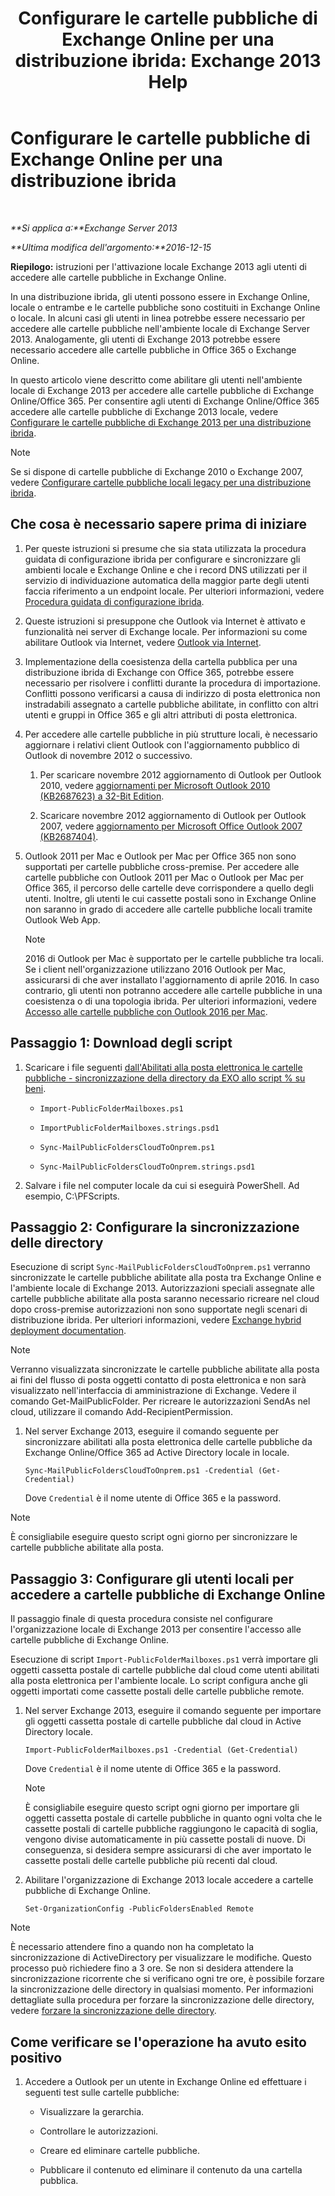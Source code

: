 ﻿---
title: 'Configurare le cartelle pubbliche di Exchange Online per una distribuzione ibrida: Exchange 2013 Help'
TOCTitle: Configurare le cartelle pubbliche di Exchange Online per una distribuzione ibrida
ms:assetid: d979edb3-967b-4431-8beb-0c236bf7f56d
ms:mtpsurl: https://technet.microsoft.com/it-it/library/Mt729076(v=EXCHG.150)
ms:contentKeyID: 72768734
ms.date: 05/23/2018
mtps_version: v=EXCHG.150
ms.translationtype: MT
---

# Configurare le cartelle pubbliche di Exchange Online per una distribuzione ibrida

 

_**Si applica a:**Exchange Server 2013_

_**Ultima modifica dell'argomento:**2016-12-15_

**Riepilogo:** istruzioni per l'attivazione locale Exchange 2013 agli utenti di accedere alle cartelle pubbliche in Exchange Online.

In una distribuzione ibrida, gli utenti possono essere in Exchange Online, locale o entrambe e le cartelle pubbliche sono costituiti in Exchange Online o locale. In alcuni casi gli utenti in linea potrebbe essere necessario per accedere alle cartelle pubbliche nell'ambiente locale di Exchange Server 2013. Analogamente, gli utenti di Exchange 2013 potrebbe essere necessario accedere alle cartelle pubbliche in Office 365 o Exchange Online.

In questo articolo viene descritto come abilitare gli utenti nell'ambiente locale di Exchange 2013 per accedere alle cartelle pubbliche di Exchange Online/Office 365. Per consentire agli utenti di Exchange Online/Office 365 accedere alle cartelle pubbliche di Exchange 2013 locale, vedere [Configurare le cartelle pubbliche di Exchange 2013 per una distribuzione ibrida](configure-exchange-2013-public-folders-for-a-hybrid-deployment-exchange-2013-help.md).


> [!NOTE]
> Se si dispone di cartelle pubbliche di Exchange 2010 o Exchange 2007, vedere <A href="configure-legacy-on-premises-public-folders-for-a-hybrid-deployment-exchange-2013-help.md">Configurare cartelle pubbliche locali legacy per una distribuzione ibrida</A>.



## Che cosa è necessario sapere prima di iniziare

1.  Per queste istruzioni si presume che sia stata utilizzata la procedura guidata di configurazione ibrida per configurare e sincronizzare gli ambienti locale e Exchange Online e che i record DNS utilizzati per il servizio di individuazione automatica della maggior parte degli utenti faccia riferimento a un endpoint locale. Per ulteriori informazioni, vedere [Procedura guidata di configurazione ibrida](https://technet.microsoft.com/it-it/library/hh529921\(v=exchg.150\)).

2.  Queste istruzioni si presuppone che Outlook via Internet è attivato e funzionalità nei server di Exchange locale. Per informazioni su come abilitare Outlook via Internet, vedere [Outlook via Internet](outlook-anywhere-exchange-2013-help.md).

3.  Implementazione della coesistenza della cartella pubblica per una distribuzione ibrida di Exchange con Office 365, potrebbe essere necessario per risolvere i conflitti durante la procedura di importazione. Conflitti possono verificarsi a causa di indirizzo di posta elettronica non instradabili assegnato a cartelle pubbliche abilitate, in conflitto con altri utenti e gruppi in Office 365 e gli altri attributi di posta elettronica.

4.  Per accedere alle cartelle pubbliche in più strutture locali, è necessario aggiornare i relativi client Outlook con l'aggiornamento pubblico di Outlook di novembre 2012 o successivo.
    
    1.  Per scaricare novembre 2012 aggiornamento di Outlook per Outlook 2010, vedere [aggiornamenti per Microsoft Outlook 2010 (KB2687623) a 32-Bit Edition](https://www.microsoft.com/en-us/download/details.aspx?id=35702).
    
    2.  Scaricare novembre 2012 aggiornamento di Outlook per Outlook 2007, vedere [aggiornamento per Microsoft Office Outlook 2007 (KB2687404)](https://www.microsoft.com/en-us/download/details.aspx?id=35718).

5.  Outlook 2011 per Mac e Outlook per Mac per Office 365 non sono supportati per cartelle pubbliche cross-premise. Per accedere alle cartelle pubbliche con Outlook 2011 per Mac o Outlook per Mac per Office 365, il percorso delle cartelle deve corrispondere a quello degli utenti. Inoltre, gli utenti le cui cassette postali sono in Exchange Online non saranno in grado di accedere alle cartelle pubbliche locali tramite Outlook Web App.
    

    > [!NOTE]
    > 2016 di Outlook per Mac è supportato per le cartelle pubbliche tra locali. Se i client nell'organizzazione utilizzano 2016 Outlook per Mac, assicurarsi di che aver installato l'aggiornamento di aprile 2016. In caso contrario, gli utenti non potranno accedere alle cartelle pubbliche in una coesistenza o di una topologia ibrida. Per ulteriori informazioni, vedere <A href="accessing-public-folders-with-outlook-2016-for-mac-exchange-2013-help.md">Accesso alle cartelle pubbliche con Outlook 2016 per Mac</A>.



## Passaggio 1: Download degli script

1.  Scaricare i file seguenti [dall'Abilitati alla posta elettronica le cartelle pubbliche - sincronizzazione della directory da EXO allo script % su beni](https://go.microsoft.com/fwlink/p/?linkid=797795).
    
      - `Import-PublicFolderMailboxes.ps1`
    
      - `ImportPublicFolderMailboxes.strings.psd1`
    
      - `Sync-MailPublicFoldersCloudToOnprem.ps1`
    
      - `Sync-MailPublicFoldersCloudToOnprem.strings.psd1`

2.  Salvare i file nel computer locale da cui si eseguirà PowerShell. Ad esempio, C:\\PFScripts.

## Passaggio 2: Configurare la sincronizzazione delle directory

Esecuzione di script `Sync-MailPublicFoldersCloudToOnprem.ps1` verranno sincronizzate le cartelle pubbliche abilitate alla posta tra Exchange Online e l'ambiente locale di Exchange 2013. Autorizzazioni speciali assegnate alle cartelle pubbliche abilitate alla posta saranno necessario ricreare nel cloud dopo cross-premise autorizzazioni non sono supportate negli scenari di distribuzione ibrida. Per ulteriori informazioni, vedere [Exchange hybrid deployment documentation](https://technet.microsoft.com/it-it/59e32000-4fcf-417f-a491-f1d8f9aeef9b\(exchg.150\)#doc).


> [!NOTE]
> Verranno visualizzata sincronizzate le cartelle pubbliche abilitate alla posta ai fini del flusso di posta oggetti contatto di posta elettronica e non sarà visualizzato nell'interfaccia di amministrazione di Exchange. Vedere il comando Get-MailPublicFolder. Per ricreare le autorizzazioni SendAs nel cloud, utilizzare il comando Add-RecipientPermission.



1.  Nel server Exchange 2013, eseguire il comando seguente per sincronizzare abilitati alla posta elettronica delle cartelle pubbliche da Exchange Online/Office 365 ad Active Directory locale in locale.
    
        Sync-MailPublicFoldersCloudToOnprem.ps1 -Credential (Get-Credential)
    
    Dove `Credential` è il nome utente di Office 365 e la password.


> [!NOTE]
> È consigliabile eseguire questo script ogni giorno per sincronizzare le cartelle pubbliche abilitate alla posta.



## Passaggio 3: Configurare gli utenti locali per accedere a cartelle pubbliche di Exchange Online

Il passaggio finale di questa procedura consiste nel configurare l'organizzazione locale di Exchange 2013 per consentire l'accesso alle cartelle pubbliche di Exchange Online.

Esecuzione di script `Import-PublicFolderMailboxes.ps1` verrà importare gli oggetti cassetta postale di cartelle pubbliche dal cloud come utenti abilitati alla posta elettronica per l'ambiente locale. Lo script configura anche gli oggetti importati come cassette postali delle cartelle pubbliche remote.

1.  Nel server Exchange 2013, eseguire il comando seguente per importare gli oggetti cassetta postale di cartelle pubbliche dal cloud in Active Directory locale.
    
        Import-PublicFolderMailboxes.ps1 -Credential (Get-Credential)
    
    Dove `Credential` è il nome utente di Office 365 e la password.
    

    > [!NOTE]
    > È consigliabile eseguire questo script ogni giorno per importare gli oggetti cassetta postale di cartelle pubbliche in quanto ogni volta che le cassette postali di cartelle pubbliche raggiungono le capacità di soglia, vengono divise automaticamente in più cassette postali di nuove. Di conseguenza, si desidera sempre assicurarsi di che aver importato le cassette postali delle cartelle pubbliche più recenti dal cloud.



2.  Abilitare l'organizzazione di Exchange 2013 locale accedere a cartelle pubbliche di Exchange Online.
    
        Set-OrganizationConfig -PublicFoldersEnabled Remote


> [!NOTE]
> È necessario attendere fino a quando non ha completato la sincronizzazione di ActiveDirectory per visualizzare le modifiche. Questo processo può richiedere fino a 3 ore. Se non si desidera attendere la sincronizzazione ricorrente che si verificano ogni tre ore, è possibile forzare la sincronizzazione delle directory in qualsiasi momento. Per informazioni dettagliate sulla procedura per forzare la sincronizzazione delle directory, vedere <A href="http://technet.microsoft.com/en-us/library/jj151771.aspx">forzare la sincronizzazione delle directory</A>.



## Come verificare se l'operazione ha avuto esito positivo

1.  Accedere a Outlook per un utente in Exchange Online ed effettuare i seguenti test sulle cartelle pubbliche:
    
      - Visualizzare la gerarchia.
    
      - Controllare le autorizzazioni.
    
      - Creare ed eliminare cartelle pubbliche.
    
      - Pubblicare il contenuto ed eliminare il contenuto da una cartella pubblica.

